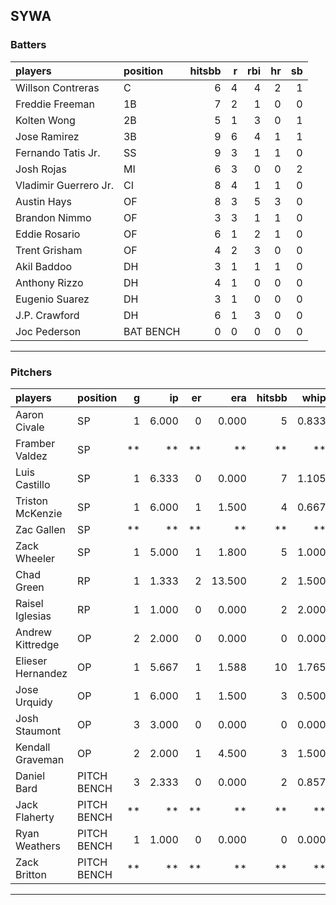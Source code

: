 ## SYWA

### Batters

 
|players               |position  | hitsbb|  r| rbi| hr| sb| 
|:---------------------|:---------|------:|--:|---:|--:|--:| 
|Willson Contreras     |C         |      6|  4|   4|  2|  1| 
|Freddie Freeman       |1B        |      7|  2|   1|  0|  0| 
|Kolten Wong           |2B        |      5|  1|   3|  0|  1| 
|Jose Ramirez          |3B        |      9|  6|   4|  1|  1| 
|Fernando Tatis Jr.    |SS        |      9|  3|   1|  1|  0| 
|Josh Rojas            |MI        |      6|  3|   0|  0|  2| 
|Vladimir Guerrero Jr. |CI        |      8|  4|   1|  1|  0| 
|Austin Hays           |OF        |      8|  3|   5|  3|  0| 
|Brandon Nimmo         |OF        |      3|  3|   1|  1|  0| 
|Eddie Rosario         |OF        |      6|  1|   2|  1|  0| 
|Trent Grisham         |OF        |      4|  2|   3|  0|  0| 
|Akil Baddoo           |DH        |      3|  1|   1|  1|  0| 
|Anthony Rizzo         |DH        |      4|  1|   0|  0|  0| 
|Eugenio Suarez        |DH        |      3|  1|   0|  0|  0| 
|J.P. Crawford         |DH        |      6|  1|   3|  0|  0| 
|Joc Pederson          |BAT BENCH |      0|  0|   0|  0|  0| 


* * *

### Pitchers

 
|players           |position    |  g|    ip| er|    era| hitsbb|  whip| so|  w| sv| 
|:-----------------|:-----------|--:|-----:|--:|------:|------:|-----:|--:|--:|--:| 
|Aaron Civale      |SP          |  1| 6.000|  0|  0.000|      5| 0.833|  4|  1|  0| 
|Framber Valdez    |SP          | **|    **| **|     **|     **|    **| **| **| **| 
|Luis Castillo     |SP          |  1| 6.333|  0|  0.000|      7| 1.105| 10|  1|  0| 
|Triston McKenzie  |SP          |  1| 6.000|  1|  1.500|      4| 0.667|  7|  1|  0| 
|Zac Gallen        |SP          | **|    **| **|     **|     **|    **| **| **| **| 
|Zack Wheeler      |SP          |  1| 5.000|  1|  1.800|      5| 1.000|  6|  1|  0| 
|Chad Green        |RP          |  1| 1.333|  2| 13.500|      2| 1.500|  2|  0|  0| 
|Raisel Iglesias   |RP          |  1| 1.000|  0|  0.000|      2| 2.000|  2|  0|  1| 
|Andrew Kittredge  |OP          |  2| 2.000|  0|  0.000|      0| 0.000|  1|  1|  1| 
|Elieser Hernandez |OP          |  1| 5.667|  1|  1.588|     10| 1.765|  3|  0|  0| 
|Jose Urquidy      |OP          |  1| 6.000|  1|  1.500|      3| 0.500|  6|  1|  0| 
|Josh Staumont     |OP          |  3| 3.000|  0|  0.000|      0| 0.000|  0|  0|  0| 
|Kendall Graveman  |OP          |  2| 2.000|  1|  4.500|      3| 1.500|  1|  0|  0| 
|Daniel Bard       |PITCH BENCH |  3| 2.333|  0|  0.000|      2| 0.857|  1|  0|  0| 
|Jack Flaherty     |PITCH BENCH | **|    **| **|     **|     **|    **| **| **| **| 
|Ryan Weathers     |PITCH BENCH |  1| 1.000|  0|  0.000|      0| 0.000|  1|  0|  0| 
|Zack Britton      |PITCH BENCH | **|    **| **|     **|     **|    **| **| **| **| 


* * *


